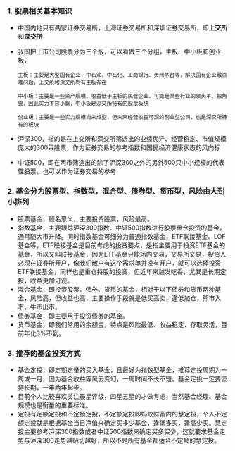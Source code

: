 ### 1. 股票相关基本知识 ###

- 中国内地只有两家证券交易所，上海证券交易所和深圳证券交易所，即**上交所**和**深交所**
- 我国把上市公司股票分为三个版，可以看做三个分组，主板、中小板和创业板，
    
     `主板：主要是大型国有企业，中石油、中石化、工商银行、贵州茅台等，解决国有企业融资难问题，上交所和深交所均有主板存在`

    `中小板：主要是一些资产规模、收益低于主板的民营企业，可能是某些行业的领头羊、独角兽，因此实力不容小觑，中小板是深交所特有的股票板块`

    `创业板：主要是一些实力规模尚未成型，但未来经营收益可观的创业型公司，也是深交所特有的板块`

- 沪深300，指的是在上交所和深交所筛选出的业绩优异、经营稳定、市值规模庞大的300只股票，作为证券交易的参考指数和国民经济健康状态的风向标
- 中证500，即在两市筛选出的除了沪深300之外的另外500只中小规模的代表性股票，也可以作为证券交易的参考


###  2. 基金分为股票型、指数型，混合型、债券型、货币型，风险由大到小排列 ###
    
- 股票基金，顾名思义，主要投资股票，风险最高。
- 指数基金，主要跟踪沪深300指数、中证500指数进行股票重仓投资的基金，通常随大市升降。同时指数基金可细分为普通指数基金，ETF联接基金、LOF基金等，ETF联接基金是目前考虑的投资要点，是指主要用于投资ETF基金的基金，所以又叫联接基金，因为ETF基金只能场内交易，交易所交易，投资人必须在证券所开户，像我们散户有这个需求单并没有开户，就可以选择投资ETF联接基金，同样也是重仓持股的投资，但近年来越发吃香，尤其是长期定投，收益更加可观。
- 混合基金，即投资股票、债券、货币的基金，相对于以下债券和货币两种基金，风险高，但收益也高，主要操作手段就是低买高卖，逢低加仓，熊市入市，牛市出市。
- 债券基金，即主要用于投资债券的基金。
- 货币基金，即我们常用的余额宝，特点是风险最低、收益稳定、存取灵活，目前年化3%不到。
    

### 3. 推荐的基金投资方式 ###

- 基金定投，即定期定量的买入基金，且最好为指数型基金，推荐定投周期为一周或一月，因为基金收益等风云变幻，一周时间不长不短。基金定投一定要坚持长期，一年两年起步。
- 目前个人比较喜欢关注晨星评级，四星五星的才做考虑，当然基金经理、基金规模也是衡量的重要标准。
- 定投有定额定投和不定额定投，不定额定投即蚂蚁财富内的慧定投，个人不定额定投就是根据基金当日净值来确定买多少基金，逢低多买，逢高少买。慧定投主要参考沪深300指数或者中证500指数来确定买多买少，这就要求基金走势与沪深300走势越贴切越好，所以不是所有基金都适合不定额的慧定投。